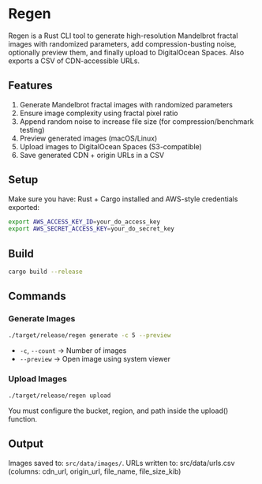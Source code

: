 # Regen

Regen is a Rust CLI tool to generate high-resolution Mandelbrot fractal images with randomized parameters, add compression-busting noise, optionally preview them, and finally upload to DigitalOcean Spaces. Also exports a CSV of CDN-accessible URLs.

## Features

1. Generate Mandelbrot fractal images with randomized parameters
2. Ensure image complexity using fractal pixel ratio
3. Append random noise to increase file size (for compression/benchmark testing)
4. Preview generated images (macOS/Linux)
5. Upload images to DigitalOcean Spaces (S3-compatible)
6. Save generated CDN + origin URLs in a CSV

##  Setup

Make sure you have: Rust + Cargo installed and AWS-style credentials exported:

```sh
export AWS_ACCESS_KEY_ID=your_do_access_key
export AWS_SECRET_ACCESS_KEY=your_do_secret_key
```

## Build

```bash
cargo build --release
```

## Commands

### Generate Images

```sh
./target/release/regen generate -c 5 --preview
```

- `-c`, `--count` → Number of images
- `--preview` → Open image using system viewer

### Upload Images

```sh
./target/release/regen upload
```

You must configure the bucket, region, and path inside the upload() function.

## Output

Images saved to: `src/data/images/`. URLs written to: src/data/urls.csv (columns: cdn_url, origin_url, file_name, file_size_kib)
